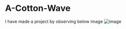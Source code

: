 # A-Cotton-Wave

I have made a project by observing below image
![image](https://github.com/user-attachments/assets/1918db39-5c11-422c-a1fb-a2197593f1b0)


